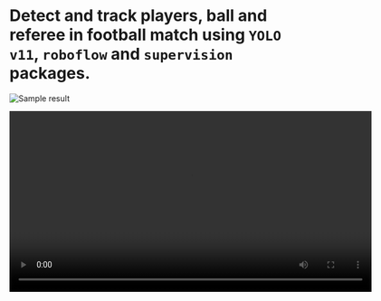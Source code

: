 # Detect and track players, ball and referee in football match using `YOLO v11`, `roboflow` and `supervision` packages.

![Sample result](https://storage4.fastupload.io/cache/plugins/filepreviewer/1052776/1a7ad703ff7d996a3bf72ce6d5f6ad63e94c7ab18c6a17c93bf8dc32ddece3e9/1100x800_cropped.jpg)

<video width="640" controls>
  <source src="https://raw.githubusercontent.com/salehghotbani/Football_Yolo11_Supervision_Roboflow/main/result_clips/result_pitch.mp4" type="video/mp4">
  Your browser does not support the video tag.
</video>
